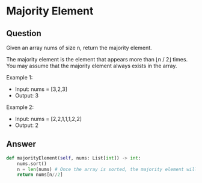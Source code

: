 # Majority Element

## Question

Given an array nums of size n, return the majority element.

The majority element is the element that appears more than ⌊n / 2⌋ times. You may assume that the majority element always exists in the array.

Example 1:

- Input: nums = [3,2,3]
- Output: 3

Example 2:

- Input: nums = [2,2,1,1,1,2,2]
- Output: 2

## Answer

```python
def majorityElement(self, nums: List[int]) -> int:
    nums.sort() 
    n = len(nums) # Once the array is sorted, the majority element will always be present at index n/2
    return nums[n//2]
```

